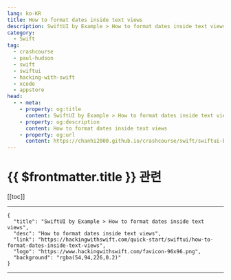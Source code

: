 ```yaml
---
lang: ko-KR
title: How to format dates inside text views
description: SwiftUI by Example > How to format dates inside text views
category:
  - Swift
tag: 
  - crashcourse
  - paul-hudson
  - swift
  - swiftui
  - hacking-with-swift
  - xcode
  - appstore
head:
  - - meta:
    - property: og:title
      content: SwiftUI by Example > How to format dates inside text views
    - property: og:description
      content: How to format dates inside text views
    - property: og:url
      content: https://chanhi2000.github.io/crashcourse/swift/swiftui-by-example/02-working-with-static-text/how-to-format-dates-inside-text-views.html
---
```


# {{ $frontmatter.title }} 관련

[[toc]]

---

```component VPCard
{
  "title": "SwiftUI by Example > How to format dates inside text views",
  "desc": "How to format dates inside text views",
  "link": "https://hackingwithswift.com/quick-start/swiftui/how-to-format-dates-inside-text-views",
  "logo": "https://www.hackingwithswift.com/favicon-96x96.png",
  "background": "rgba(54,94,226,0.2)"
}
```

---

<TagLinks />